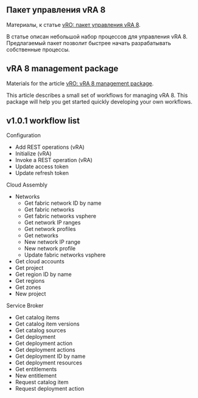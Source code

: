 ## Пакет управления vRA 8

Материалы, к статье [vRO: пакет управления vRA 8](https://as.zabedu.ru/virtual/vmware/vrealize/vro-vra).

В статье описан небольшой набор процессов для управления vRA 8. Предлагаемый пакет позволит быстрее начать разрабатывать собственные процессы.

## vRA 8 management package

Materials for the article [vRO: vRA 8 management package](https://as.zabedu.ru/virtual/vmware/vrealize/vro-vra).

This article describes a small set of workflows for managing vRA 8. This package will help you get started quickly developing your own workflows.

## v1.0.1 workflow list

Configuration
* Add REST operations (vRA)
* Initialize (vRA)
* Invoke a REST operation (vRA)
* Update access token
* Update refresh token

Cloud Assembly
* Networks
  * Get fabric network ID by name
  * Get fabric networks
  * Get fabric networks vsphere
  * Get network IP ranges
  * Get network profiles
  * Get networks
  * New network IP range
  * New network profile
  * Update fabric networks vsphere
* Get cloud accounts
* Get project
* Get region ID by name
* Get regions
* Get zones
* New project

Service Broker
  * Get catalog items
  * Get catalog item versions
  * Get catalog sources
  * Get deployment
  * Get deployment action
  * Get deployment actions
  * Get deployment ID by name
  * Get deployment resources
  * Get entitlements
  * New entitlement
  * Request catalog item
  * Request deployment action